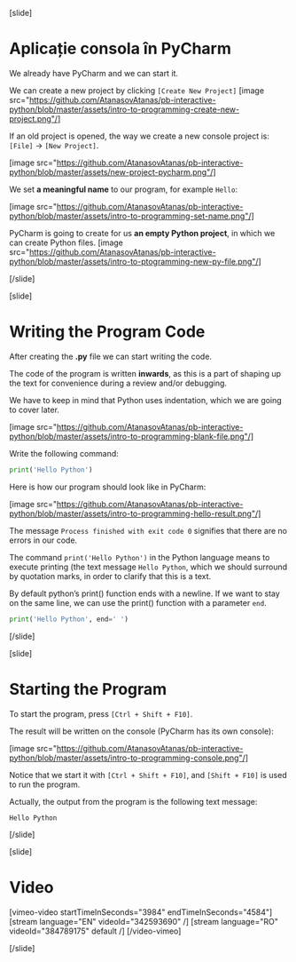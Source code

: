 [slide]
# Aplicație consola în PyCharm

We already have PyCharm and we can start it. 

We can create a new project by clicking `[Create New Project]`
[image src="https://github.com/AtanasovAtanas/pb-interactive-python/blob/master/assets/intro-to-programming-create-new-project.png"/]

If an old project is opened, the way we create a new console project is: `[File]` → `[New Project]`.

[image src="https://github.com/AtanasovAtanas/pb-interactive-python/blob/master/assets/new-project-pycharm.png"/]

We set **a meaningful name** to our program, for example `Hello`:

[image src="https://github.com/AtanasovAtanas/pb-interactive-python/blob/master/assets/intro-to-programming-set-name.png"/]

PyCharm is going to create for us **an empty Python project**, in which we can create Python files. 
[image src="https://github.com/AtanasovAtanas/pb-interactive-python/blob/master/assets/intro-to-ptogramming-new-py-file.png"/]

[/slide]

[slide]
# Writing the Program Code
After creating the **.py** file we can start writing the code. 

The code of the program is written **inwards**, as this is a part of shaping up the text for convenience during a review and/or debugging.

We have to keep in mind that Python uses indentation, which we are going to cover later.

[image src="https://github.com/AtanasovAtanas/pb-interactive-python/blob/master/assets/intro-to-programming-blank-file.png"/]

Write the following command:
```python
print('Hello Python')
```

Here is how our program should look like in PyCharm:

[image src="https://github.com/AtanasovAtanas/pb-interactive-python/blob/master/assets/intro-to-programming-hello-result.png"/]

The message `Process finished with exit code 0` signifies that there are no errors in our code.

The command `print('Hello Python')` in the Python language means to execute printing (the text message `Hello Python`, which we should surround by quotation marks, in order to clarify that this is a text. 

By default python’s print() function ends with a newline. If we want to stay on the same line, we can use the print() function with a parameter `end`.
```python
print('Hello Python', end=' ')
```

[/slide]

[slide]
# Starting the Program
To start the program, press `[Ctrl + Shift + F10]`. 

The result will be written on the console (PyCharm has its own console):

[image src="https://github.com/AtanasovAtanas/pb-interactive-python/blob/master/assets/intro-to-programming-console.png"/]

Notice that we start it with `[Ctrl + Shift + F10]`, and `[Shift + F10]` is used to run the program.

Actually, the output from the program is the following text message:
```
Hello Python
```

[/slide]

[slide]
# Video

[vimeo-video startTimeInSeconds="3984" endTimeInSeconds="4584"]
[stream language="EN" videoId="342593690"  /]
[stream language="RO" videoId="384789175" default /]
[/video-vimeo]

[/slide]